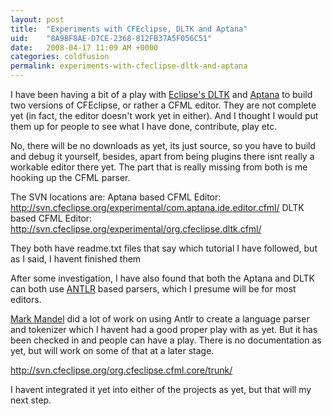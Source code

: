 ```yaml
---
layout: post
title:  "Experiments with CFEclipse, DLTK and Aptana"
uid:	"8A9BF8AE-D7CE-2368-812FB37A5F056C51"
date:   2008-04-17 11:09 AM +0000
categories: coldfusion
permalink: experiments-with-cfeclipse-dltk-and-aptana
---
```

I have been having a bit of a play with <a href="http://www.eclipse.org/dltk/" title="Dynamic Languages Toolkit">Eclipse's DLTK</a> and <a href="http://www.aptana.com/" title="Aptana">Aptana</a> to build two versions of CFEclipse, or rather a CFML editor. They are not complete yet (in fact, the editor doesn't work yet in either). And I thought I would put them up for people to see what I have done, contribute, play etc.

No, there will be no downloads as yet, its just source, so you have to build and debug it yourself, besides, apart from being plugins there isnt really a workable editor there yet. The part that is really missing from both is me hooking up the CFML parser.

The SVN locations are:
Aptana based CFML Editor: http://svn.cfeclipse.org/experimental/com.aptana.ide.editor.cfml/
DLTK based CFML Editor: http://svn.cfeclipse.org/experimental/org.cfeclipse.dltk.cfml/

They both have readme.txt files that say which tutorial I have followed, but as I said, I havent finished them


After some investigation, I have also found that both the Aptana and DLTK can both use <a href="http://www.antlr.org/" title="ANTLR Parser Generator">ANTLR</a> based parsers, which I presume will be for most editors.

<a href="http://www.compoundtheory.com/" title="Compound Theory">Mark Mandel</a> did a lot of work on using Antlr to create a language parser and tokenizer which I havent had a good proper play with as yet. But it has been checked in and people can have a play. There is no documentation as yet, but will work on some of that at a later stage.

http://svn.cfeclipse.org/org.cfeclipse.cfml.core/trunk/

I havent integrated it yet into either of the projects as yet, but that will my next step.